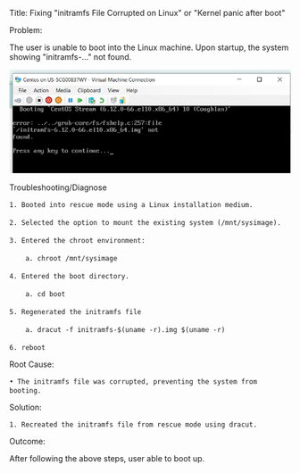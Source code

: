 Title: Fixing "initramfs File Corrupted on Linux" or "Kernel panic after boot"

Problem:

The user is unable to boot into the Linux machine. Upon startup, the system showing "initramfs-..." not found.
 
![SSH Error](Image/boot_error_v2.PNG)

Troubleshooting/Diagnose

	1. Booted into rescue mode using a Linux installation medium.
	
	2. Selected the option to mount the existing system (/mnt/sysimage).
	
	3. Entered the chroot environment:
	
		a. chroot /mnt/sysimage
  
  	4. Entered the boot directory.

		a. cd boot

	5. Regenerated the initramfs file
	
		a. dracut -f initramfs-$(uname -r).img $(uname -r)
		
	6. reboot

Root Cause:

	• The initramfs file was corrupted, preventing the system from booting.
	
Solution:

	1. Recreated the initramfs file from rescue mode using dracut. 
	
Outcome:

After following the above steps, user able to boot up.
